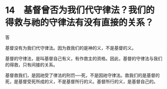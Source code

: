 # 14　基督曾否为我们代守律法？我们的得救与祂的守律法有没有直接的关系？


答

基督没有为我们代守律法。因为救我们的是神的义，不是基督的义。

基督的守律法，是叫基督自己有义，有作救主的资格。因此，基督的守律法与我们的得救，只有间接的关系。

基督救我们，是因祂受了律法的刑罚──死，不是因祂守律法。救我们的是基督的死，是基督受死所成的义，不是基督所行的义。基督所行的义，是基督自己的。